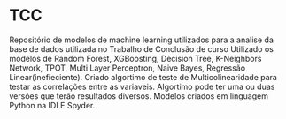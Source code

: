 # TCC
Repositório de modelos de machine learning utilizados para a analise da base de dados utilizada no Trabalho de Conclusão de curso 
Utilizado os modelos de Random Forest, XGBoosting, Decision Tree, K-Neighbors Network, TPOT, Multi Layer Perceptron, Naive Bayes,
Regressão Linear(inefieciente).
Criado algortimo de teste de Multicolinearidade para testar as correlações entre as variaveis.
Algortimo pode ter uma ou duas versões que terão resultados diversos.
Modelos criados em linguagem Python na IDLE Spyder.
